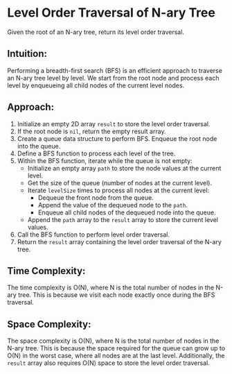 # Level Order Traversal of N-ary Tree

Given the root of an N-ary tree, return its level order traversal.

## Intuition:
Performing a breadth-first search (BFS) is an efficient approach to traverse an N-ary tree level by level. We start from the root node and process each level by enqueueing all child nodes of the current level nodes.

## Approach:
1. Initialize an empty 2D array `result` to store the level order traversal.
2. If the root node is `nil`, return the empty result array.
3. Create a queue data structure to perform BFS. Enqueue the root node into the queue.
4. Define a BFS function to process each level of the tree.
5. Within the BFS function, iterate while the queue is not empty:
   - Initialize an empty array `path` to store the node values at the current level.
   - Get the size of the queue (number of nodes at the current level).
   - Iterate `levelSize` times to process all nodes at the current level:
     - Dequeue the front node from the queue.
     - Append the value of the dequeued node to the `path`.
     - Enqueue all child nodes of the dequeued node into the queue.
   - Append the `path` array to the `result` array to store the current level values.
6. Call the BFS function to perform level order traversal.
7. Return the `result` array containing the level order traversal of the N-ary tree.

## Time Complexity:
The time complexity is O(N), where N is the total number of nodes in the N-ary tree. This is because we visit each node exactly once during the BFS traversal.

## Space Complexity:
The space complexity is O(N), where N is the total number of nodes in the N-ary tree. This is because the space required for the queue can grow up to O(N) in the worst case, where all nodes are at the last level. Additionally, the `result` array also requires O(N) space to store the level order traversal.